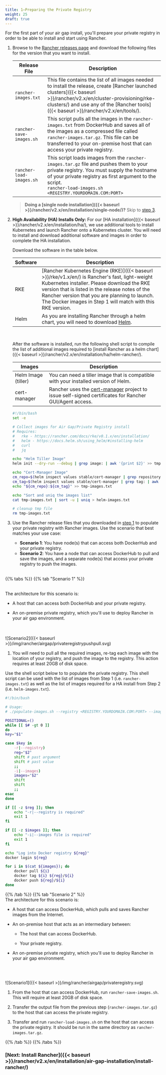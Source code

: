 ```yaml
---
title: 1—Preparing the Private Registry
weight: 25
draft: true
---
```


For the first part of your air gap install, you'll prepare your private registry in order to be able to install and start using Rancher.

<a id="step-1"></a>

1. Browse to the [Rancher releases page](https://github.com/rancher/rancher/releases) and download the following files for the version that you want to install.

    | Release File | Description |
    | --- | --- |
    | `rancher-images.txt` | This file contains the list of all images needed to install the release,  create [Rancher launched clusters]({{< baseurl >}}/rancher/v2.x/en/cluster-provisioning/rke-clusters/) and use any of the [Rancher tools]({{< baseurl >}}/rancher/v2.x/en/tools/). |
    | `rancher-save-images.sh`  | This script pulls all the images in the `rancher-images.txt` from DockerHub and saves all of the images as a compressed file called `rancher-images.tar.gz`. This file can be transferred to your on-premise host that can access your private registry. |
    | `rancher-load-images.sh` | This script loads images from the `rancher-images.tar.gz` file and pushes them to your private registry. You must supply the hostname of your private registry as first argument to the script.<br/>`rancher-load-images.sh <REGISTRY.YOURDOMAIN.COM:PORT>` |


    >**Doing a [single node installation]({{< baseurl >}}/rancher/v2.x/en/installation/single-node/)?** Skip to [step 3](#pop-reg).


1. **High Availability (HA) Installs Only:** For our [HA installation]({{< baseurl >}}/rancher/v2.x/en/installation/ha/), we use additional tools to install Kubernetes and launch Rancher onto a Kubernetes cluster. You will need to install and download additional software and images in order to complete the HA installation.

    Download the software in the table below.

    | Software | Description |
    |----------|-------------|
    | RKE | [Rancher Kubernetes Engine (RKE)]({{< baseurl >}}/rke/v1.x/en/) is Rancher's fast, light-weight Kubernetes installer. Please download the RKE version that is listed in the release notes of the Rancher version that you are planning to launch. The Docker images in Step 1 will match with this RKE version.  |
    | Helm | As you are installing Rancher through a helm chart, you will need to download [Helm](https://docs.helm.sh/using_helm/#installing-helm).

    <br>

    After the software is installed, run the following shell script to compile the list of additional images required to [install Rancher as a helm chart]({{< baseurl >}}/rancher/v2.x/en/installation/ha/helm-rancher/).

    | Images | Description |
    |----------|-------------|
    | Helm Image (tiller) | You can need a tiller image that is compatible with your installed version of Helm.
    | cert-manager | Rancher uses the [cert-manager](https://github.com/jetstack/cert-manager) project to issue self-signed certificates for Rancher GUI/Agent access.

    ```bash
    #!/bin/bash
    set -e

    # Collect images for Air Gap/Private Registry install
    # Requires:
    #   rke - https://rancher.com/docs/rke/v0.1.x/en/installation/
    #   helm - https://docs.helm.sh/using_helm/#installing-helm
    #   curl
    #   jq

    echo "Helm Tiller Image"
    helm init --dry-run --debug | grep image: | awk '{print $2}' >> tmp-images.txt

    echo "Cert-Manager Image"
    cm_repo=$(helm inspect values stable/cert-manager | grep repository: | awk '{print $2}')
    cm_tag=$(helm inspect values stable/cert-manager | grep tag: | awk '{print $2}')
    echo "${cm_repo}:${cm_tag}" >> tmp-images.txt

    echo "Sort and uniq the images list"
    cat tmp-images.txt | sort -u | uniq > helm-images.txt

    # cleanup tmp file
    rm tmp-images.txt
    ```    

    <a id="pop-reg"></a>
1. Use the Rancher release files that you downloaded in [step 1](#step-1) to populate your private registry with Rancher images. Use the scenario that best matches your use case:

    * **Scenario 1**: You have node(s) that can access both DockerHub and your private registry.
    * **Scenario 2**: You have a node that can access DockerHub to pull and save the images, and a separate node(s) that access your private registry to push the images.


     <br/>
{{% tabs %}}
{{% tab "Scenario 1" %}}

<br/>
The architecture for this scenario is:

- A host that can access both DockerHub and your private registry.

- An on-premise private registry, which you'll use to deploy Rancher in your air gap environment.
<br/>
<br/>
![Scenario2]({{< baseurl >}}/img/rancher/airgap/privateregistrypushpull.svg)


1. You will need to pull all the required images, re-tag each image with the location of your registry, and push the image to the registry. This action requires at least 20GB of disk space.

Use the shell script below to to populate the private registry. This shell script can be used with the list of images from Step 1 (i.e. `rancher-images.txt`) as well as the list of images required for a HA install from Step 2 (i.e. `helm-images.txt`).

```bash
#!/bin/bash

# Usage:
# ./populate-images.sh --registry <REGISTRY.YOURDOMAIN.COM:PORT> --images ./images.txt

POSITIONAL=()
while [[ $# -gt 0 ]]
do
key="$1"

case $key in
    -r|--registry)
    reg="$2"
    shift # past argument
    shift # past value
    ;;
    -i|--images)
    images="$2"
    shift
    shift
    ;;
esac
done

if [[ -z $reg ]]; then
    echo "-r|--registry is required"
    exit 1
fi

if [[ -z $images ]]; then
    echo "-i|--images file is required"
    exit 1
fi

echo "Log into Docker registry ${reg}"
docker login ${reg}

for i in $(cat ${images}); do
    docker pull ${i}
    docker tag ${i} ${reg}/${i}
    docker push ${reg}/${i}
done
```

{{% /tab %}}
{{% tab "Scenario 2" %}}
<br/>
The architecture for this scenario is:

- A host that can access DockerHub, which pulls and saves Rancher images from the Internet.

- An on-premise host that acts as an intermediary between:

    - The host that can access DockerHub.

    - Your private registry.

- An on-premise private registry, which you'll use to deploy Rancher in your air gap environment.
<br/>
<br/>

![Scenario1]({{< baseurl >}}/img/rancher/airgap/privateregistry.svg)

1. From the host that can access DockerHub, run `rancher-save-images.sh`. This will require at least 20GB of disk space.

1. Transfer the output file from the previous step (`rancher-images.tar.gz`) to the host that can access the private registry.

1. Transfer and run `rancher-load-images.sh` on the host that can access the private registry. It should be run in the same directory as `rancher-images.tar.gz`.

{{% /tab %}}
{{% /tabs %}}

### [Next: Install Rancher]({{< baseurl >}}/rancher/v2.x/en/installation/air-gap-installation/install-rancher/)
